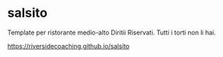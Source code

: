 # salsito
Template per ristorante medio-alto
Diritii Riservati. Tutti i torti non li hai.

https://riversidecoaching.github.io/salsito
